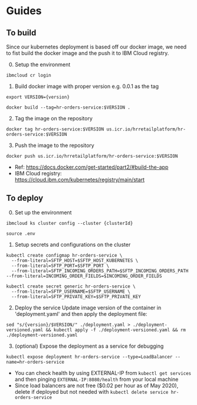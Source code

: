 # Guides
## To build
Since our kubernetes deployment is based off our docker image, we need to fist build the docker image and the push it to IBM Cloud registry.

0. Setup the environment
```
ibmcloud cr login
```

1. Build docker image with proper version e.g. 0.0.1 as the tag
```
export VERSION={version}
```
```
docker build --tag=hr-orders-service:$VERSION .
```

2. Tag the image on the repository
```
docker tag hr-orders-service:$VERSION us.icr.io/hrretailplatform/hr-orders-service:$VERSION
```

3. Push the image to the repository
```
docker push us.icr.io/hrretailplatform/hr-orders-service:$VERSION
```

- Ref: https://docs.docker.com/get-started/part2/#build-the-app
- IBM Cloud registry: https://cloud.ibm.com/kubernetes/registry/main/start

## To deploy
0. Set up the environment
```
ibmcloud ks cluster config --cluster {clusterId}
```
```
source .env
```

1. Setup secrets and configurations on the cluster
```
kubectl create configmap hr-orders-service \
  --from-literal=SFTP_HOST=$SFTP_HOST_KUBERNETES \
  --from-literal=SFTP_PORT=$SFTP_PORT \
  --from-literal=SFTP_INCOMING_ORDERS_PATH=$SFTP_INCOMING_ORDERS_PATH --from-literal=INCOMING_ORDER_FIELDS=$INCOMING_ORDER_FIELDS
```
```
kubectl create secret generic hr-orders-service \
  --from-literal=SFTP_USERNAME=$SFTP_USERNAME \
  --from-literal=SFTP_PRIVATE_KEY=$SFTP_PRIVATE_KEY
```

2. Deploy the service
Update image version of the container in 'deployment.yaml' and then apply the deployment file:
```
sed "s/{version}/$VERSION/" ./deployment.yaml > ./deployment-versioned.yaml && kubectl apply -f ./deployment-versioned.yaml && rm ./deployment-versioned.yaml
```

3. (optional) Expose the deployment as a service for debugging
```
kubectl expose deployment hr-orders-service --type=LoadBalancer --name=hr-orders-service
```
- You can check health by using EXTERNAL-IP from `kubectl get services` and then pinging `EXTERNAL-IP:8080/health` from your local machine
- Since load balancers are not free ($0.02 per hour as of May 2020), delete if deployed but not needed with `kubectl delete service hr-orders-service `